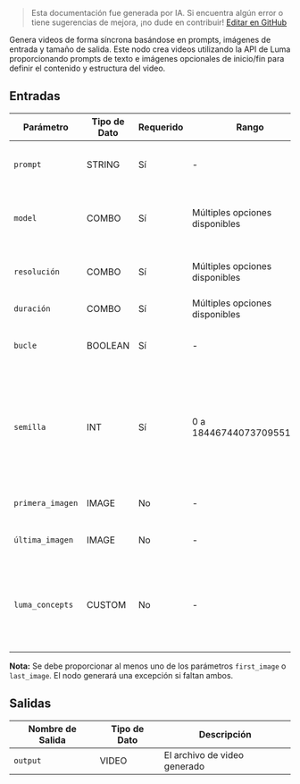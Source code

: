 > Esta documentación fue generada por IA. Si encuentra algún error o tiene sugerencias de mejora, ¡no dude en contribuir! [Editar en GitHub](https://github.com/Comfy-Org/embedded-docs/blob/main/comfyui_embedded_docs/docs/LumaImageToVideoNode/es.md)

Genera videos de forma síncrona basándose en prompts, imágenes de entrada y tamaño de salida. Este nodo crea videos utilizando la API de Luma proporcionando prompts de texto e imágenes opcionales de inicio/fin para definir el contenido y estructura del video.

## Entradas

| Parámetro | Tipo de Dato | Requerido | Rango | Descripción |
|-----------|-----------|----------|-------|-------------|
| `prompt` | STRING | Sí | - | Prompt para la generación del video (por defecto: "") |
| `model` | COMBO | Sí | Múltiples opciones disponibles | Selecciona el modelo de generación de video entre los modelos Luma disponibles |
| `resolución` | COMBO | Sí | Múltiples opciones disponibles | Resolución de salida para el video generado (por defecto: 540p) |
| `duración` | COMBO | Sí | Múltiples opciones disponibles | Duración del video generado |
| `bucle` | BOOLEAN | Sí | - | Si el video generado debe reproducirse en bucle (por defecto: False) |
| `semilla` | INT | Sí | 0 a 18446744073709551615 | Semilla para determinar si el nodo debe volver a ejecutarse; los resultados reales son no determinísticos independientemente de la semilla. (por defecto: 0) |
| `primera_imagen` | IMAGE | No | - | Primer fotograma del video generado. (opcional) |
| `última_imagen` | IMAGE | No | - | Último fotograma del video generado. (opcional) |
| `luma_concepts` | CUSTOM | No | - | Conceptos de Cámara opcionales para dictar el movimiento de cámara a través del nodo Luma Concepts. (opcional) |

**Nota:** Se debe proporcionar al menos uno de los parámetros `first_image` o `last_image`. El nodo generará una excepción si faltan ambos.

## Salidas

| Nombre de Salida | Tipo de Dato | Descripción |
|-------------|-----------|-------------|
| `output` | VIDEO | El archivo de video generado |
